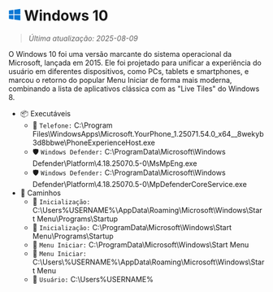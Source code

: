 # <img src="icon/windows10.png" alt="Ícone" width="24"> Windows 10

> *Última atualização: 2025-08-09*

O Windows 10 foi uma versão marcante do sistema operacional da Microsoft, lançada em 2015. Ele foi projetado para unificar a experiência do usuário em diferentes dispositivos, como PCs, tablets e smartphones, e marcou o retorno do popular Menu Iniciar de forma mais moderna, combinando a lista de aplicativos clássica com as "Live Tiles" do Windows 8.

- 📦 Executáveis
  - 📱 `Telefone:` C:\Program Files\WindowsApps\Microsoft.YourPhone_1.25071.54.0_x64__8wekyb3d8bbwe\PhoneExperienceHost.exe
  - 🛡️ `Windows Defender:` C:\ProgramData\Microsoft\Windows Defender\Platform\4.18.25070.5-0\MsMpEng.exe
  - 🛡️ `Windows Defender:` C:\ProgramData\Microsoft\Windows Defender\Platform\4.18.25070.5-0\MpDefenderCoreService.exe
- 📂 Caminhos
  - 📂 `Inicialização:` C:\Users\%USERNAME%\AppData\Roaming\Microsoft\Windows\Start Menu\Programs\Startup
  - 📂 `Inicialização:` C:\ProgramData\Microsoft\Windows\Start Menu\Programs\Startup
  - 📂 `Menu Iniciar:` C:\ProgramData\Microsoft\Windows\Start Menu
  - 📂 `Menu Iniciar:` C:\Users\\%USERNAME%\AppData\Roaming\Microsoft\Windows\Start Menu
  - 📂 `Usuário:` C:\Users\%USERNAME%
